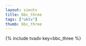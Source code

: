 ```yaml
--- 
layout: sieutv
title: bbc_three
tags: ["uktv"]
thumb: bbc_three
---
```

{% include tvadv key=bbc_three %}
